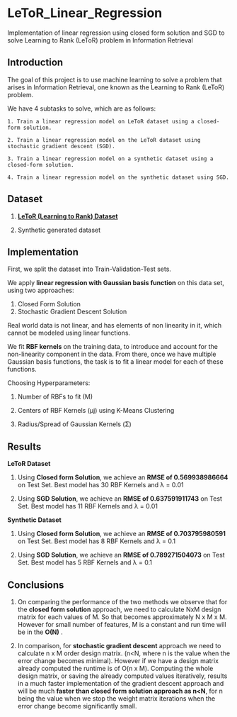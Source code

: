 # LeToR_Linear_Regression
Implementation of  linear regression using closed form solution and SGD to solve Learning to Rank (LeToR) problem in Information Retrieval

## Introduction
The goal of this project is to use machine learning to solve a problem that arises in Information Retrieval, one known as the Learning to Rank (LeToR) problem. 

We have 4 subtasks to solve, which are as follows: 

    1. Train a linear regression model on LeToR dataset using a closed-form solution. 
    
    2. Train a linear regression model on the LeToR dataset using stochastic gradient descent (SGD). 
    
    3. Train a linear regression model on a synthetic dataset using a closed-form solution. 
    
    4. Train a linear regression model on the synthetic dataset using SGD.

## Dataset

  1. **[LeToR (Learning to Rank) Dataset](https://www.microsoft.com/en-us/research/project/letor-learning-rank-information-retrieval/)**

  2. Synthetic generated dataset
 
## Implementation

First, we split the dataset into Train-Validation-Test sets.

We apply **linear regression with Gaussian basis function** on this data set, using two approaches: 
   1. Closed Form Solution 
   2. Stochastic Gradient Descent Solution

Real world data is not linear, and has elements of non linearity in it, which cannot be modeled using linear functions. 

We fit **RBF kernels** on the training data, to introduce and account for the non-linearity component in the data. From there, once we have multiple Gaussian basis functions, the task is to fit a linear model for each of these functions.

Choosing Hyperparameters:
  1. Number of RBFs to fit (M)
  
  2. Centers of RBF Kernels (μj) using K-Means Clustering
  
  3. Radius/Spread of Gaussian Kernels (Σ)
  
## Results

**LeToR Dataset**
  1. Using **Closed form Solution**, we achieve an **RMSE of 0.569938986664** on Test Set. Best model has 30 RBF Kernels and λ = 0.01

  2. Using **SGD Solution**, we achieve an **RMSE of 0.637591911743** on Test Set. Best model has 11 RBF Kernels and λ = 0.01
  
**Synthetic Dataset**
  1. Using **Closed form Solution**, we achieve an **RMSE of 0.703795980591** on Test Set. Best model has 8 RBF Kernels and λ = 0.1

  2. Using **SGD Solution**, we achieve an **RMSE of 0.789271504073** on Test Set. Best model has 5 RBF Kernels and λ = 0.1


## Conclusions

1. On comparing the performance of the two methods we observe that for the **closed form solution** approach, we need to calculate NxM design matrix for each values of M. So that becomes approximately N x M x M. However for small number of features, M is a constant and run time will be in the **O(N)** .

2. In comparison, for **stochastic gradient descent** approach we need to calculate n x M order design matrix. (n<N, where n is the value when the error change becomes minimal). However if we have a design matrix already computed the runtime is of O(n x M). Computing the whole design matrix, or saving the already computed values iteratively, results in a much faster implementation of the gradient descent approach and will be much **faster than closed form solution approach as n<N**, for n being the value when we stop the weight matrix iterations when the error change become significantly small.

